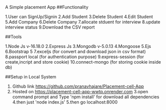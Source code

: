 A Simple placement App 
##Functionality

1.User can SignUp/Signin
2.Add Student
3.Delete Student
4.Edit Student
5.Add Company
6.Delete Company
7.allocate stduent for interview
8.update interview status
9.Download the CSV report

##Tools

1.Node Js v-16.18.0
2.Express Js
3.Mongodb v-5.0.13
4.Mongoose
5.Ejs
6.Bootstrap 5
7.exceljs (for convert and download json in csv format)
8.passport local (for authentication purpose)
9.express-session (for create,incript and store cookie)
10.connect-mongo (for storing cookie inside db)


##Setup in Local System
1. Github link https://github.com/pranavhajare/Placement-cell-App
2. Hosted on https://placement-cell-app-wwtp.onrender.com
3.open command prompt and Type 'npm install' for download all dependencies
4.then just 'node index.js'
5.then go localhost:8000


